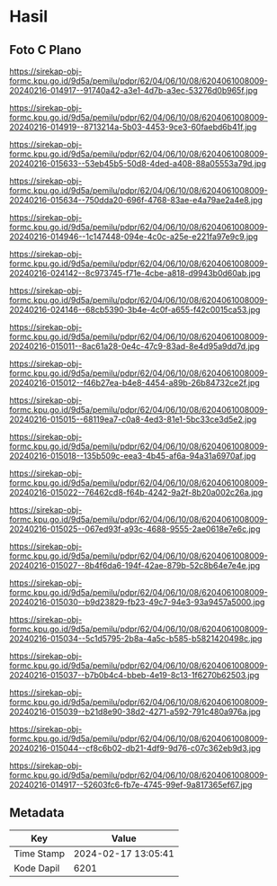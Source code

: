 # Hasil

## Foto C Plano

https://sirekap-obj-formc.kpu.go.id/9d5a/pemilu/pdpr/62/04/06/10/08/6204061008009-20240216-014917--91740a42-a3e1-4d7b-a3ec-53276d0b965f.jpg

https://sirekap-obj-formc.kpu.go.id/9d5a/pemilu/pdpr/62/04/06/10/08/6204061008009-20240216-014919--8713214a-5b03-4453-9ce3-60faebd6b41f.jpg

https://sirekap-obj-formc.kpu.go.id/9d5a/pemilu/pdpr/62/04/06/10/08/6204061008009-20240216-015633--53eb45b5-50d8-4ded-a408-88a05553a79d.jpg

https://sirekap-obj-formc.kpu.go.id/9d5a/pemilu/pdpr/62/04/06/10/08/6204061008009-20240216-015634--750dda20-696f-4768-83ae-e4a79ae2a4e8.jpg

https://sirekap-obj-formc.kpu.go.id/9d5a/pemilu/pdpr/62/04/06/10/08/6204061008009-20240216-014946--1c147448-094e-4c0c-a25e-e221fa97e9c9.jpg

https://sirekap-obj-formc.kpu.go.id/9d5a/pemilu/pdpr/62/04/06/10/08/6204061008009-20240216-024142--8c973745-f71e-4cbe-a818-d9943b0d60ab.jpg

https://sirekap-obj-formc.kpu.go.id/9d5a/pemilu/pdpr/62/04/06/10/08/6204061008009-20240216-024146--68cb5390-3b4e-4c0f-a655-f42c0015ca53.jpg

https://sirekap-obj-formc.kpu.go.id/9d5a/pemilu/pdpr/62/04/06/10/08/6204061008009-20240216-015011--8ac61a28-0e4c-47c9-83ad-8e4d95a9dd7d.jpg

https://sirekap-obj-formc.kpu.go.id/9d5a/pemilu/pdpr/62/04/06/10/08/6204061008009-20240216-015012--f46b27ea-b4e8-4454-a89b-26b84732ce2f.jpg

https://sirekap-obj-formc.kpu.go.id/9d5a/pemilu/pdpr/62/04/06/10/08/6204061008009-20240216-015015--68119ea7-c0a8-4ed3-81e1-5bc33ce3d5e2.jpg

https://sirekap-obj-formc.kpu.go.id/9d5a/pemilu/pdpr/62/04/06/10/08/6204061008009-20240216-015018--135b509c-eea3-4b45-af6a-94a31a6970af.jpg

https://sirekap-obj-formc.kpu.go.id/9d5a/pemilu/pdpr/62/04/06/10/08/6204061008009-20240216-015022--76462cd8-f64b-4242-9a2f-8b20a002c26a.jpg

https://sirekap-obj-formc.kpu.go.id/9d5a/pemilu/pdpr/62/04/06/10/08/6204061008009-20240216-015025--067ed93f-a93c-4688-9555-2ae0618e7e6c.jpg

https://sirekap-obj-formc.kpu.go.id/9d5a/pemilu/pdpr/62/04/06/10/08/6204061008009-20240216-015027--8b4f6da6-194f-42ae-879b-52c8b64e7e4e.jpg

https://sirekap-obj-formc.kpu.go.id/9d5a/pemilu/pdpr/62/04/06/10/08/6204061008009-20240216-015030--b9d23829-fb23-49c7-94e3-93a9457a5000.jpg

https://sirekap-obj-formc.kpu.go.id/9d5a/pemilu/pdpr/62/04/06/10/08/6204061008009-20240216-015034--5c1d5795-2b8a-4a5c-b585-b5821420498c.jpg

https://sirekap-obj-formc.kpu.go.id/9d5a/pemilu/pdpr/62/04/06/10/08/6204061008009-20240216-015037--b7b0b4c4-bbeb-4e19-8c13-1f6270b62503.jpg

https://sirekap-obj-formc.kpu.go.id/9d5a/pemilu/pdpr/62/04/06/10/08/6204061008009-20240216-015039--b21d8e90-38d2-4271-a592-791c480a976a.jpg

https://sirekap-obj-formc.kpu.go.id/9d5a/pemilu/pdpr/62/04/06/10/08/6204061008009-20240216-015044--cf8c6b02-db21-4df9-9d76-c07c362eb9d3.jpg

https://sirekap-obj-formc.kpu.go.id/9d5a/pemilu/pdpr/62/04/06/10/08/6204061008009-20240216-014917--52603fc6-fb7e-4745-99ef-9a817365ef67.jpg


## Metadata

| Key        | Value               |
| ---------- | ------------------- |
| Time Stamp | 2024-02-17 13:05:41 |
| Kode Dapil | 6201                |



